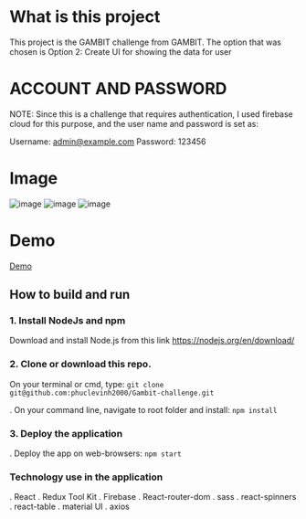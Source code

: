 # What is this project

This project is the GAMBIT challenge from GAMBIT.
The option that was chosen is Option 2: Create UI for showing the data for user

# ACCOUNT AND PASSWORD

NOTE: Since this is a challenge that requires authentication, I used firebase cloud for this purpose, and the user name and password is set as:

Username: admin@example.com
Password: 123456

# Image
 
 ![image](https://user-images.githubusercontent.com/47014132/198893395-5a614753-d3b3-4e86-862e-9339bc6f6fea.png)
  ![image](https://user-images.githubusercontent.com/47014132/198893404-999443aa-43d5-403a-8fc1-77d0d94f6aeb.png)
  ![image](https://user-images.githubusercontent.com/47014132/198893535-3393e28d-50a2-4b1b-9ca0-c6a61217bd48.png)


# Demo

[Demo](https://lofiphucle.netlify.app/)

## How to build and run

### 1. Install NodeJs and npm

Download and install Node.js from this link https://nodejs.org/en/download/

### 2. Clone or download this repo.

On your terminal or cmd, type: `git clone git@github.com:phuclevinh2000/Gambit-challenge.git`

. On your command line, navigate to root folder and install: `npm install`

### 3. Deploy the application

. Deploy the app on web-browsers: `npm start`

### Technology use in the application

. React
. Redux Tool Kit
. Firebase
. React-router-dom
. sass
. react-spinners
. react-table
. material UI
. axios
